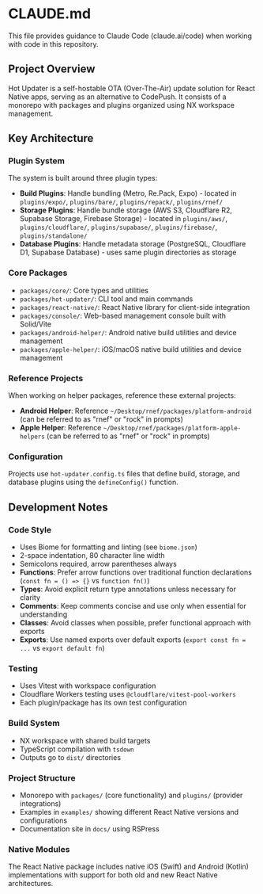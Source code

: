 # CLAUDE.md

This file provides guidance to Claude Code (claude.ai/code) when working with code in this repository.

## Project Overview

Hot Updater is a self-hostable OTA (Over-The-Air) update solution for React Native apps, serving as an alternative to CodePush. It consists of a monorepo with packages and plugins organized using NX workspace management.

## Key Architecture

### Plugin System
The system is built around three plugin types:
- **Build Plugins**: Handle bundling (Metro, Re.Pack, Expo) - located in `plugins/expo/`, `plugins/bare/`, `plugins/repack/`, `plugins/rnef/`
- **Storage Plugins**: Handle bundle storage (AWS S3, Cloudflare R2, Supabase Storage, Firebase Storage) - located in `plugins/aws/`, `plugins/cloudflare/`, `plugins/supabase/`, `plugins/firebase/`, `plugins/standalone/`
- **Database Plugins**: Handle metadata storage (PostgreSQL, Cloudflare D1, Supabase Database) - uses same plugin directories as storage

### Core Packages
- `packages/core/`: Core types and utilities
- `packages/hot-updater/`: CLI tool and main commands
- `packages/react-native/`: React Native library for client-side integration
- `packages/console/`: Web-based management console built with Solid/Vite
- `packages/android-helper/`: Android native build utilities and device management
- `packages/apple-helper/`: iOS/macOS native build utilities and device management

### Reference Projects
When working on helper packages, reference these external projects:
- **Android Helper**: Reference `~/Desktop/rnef/packages/platform-android` (can be referred to as "rnef" or "rock" in prompts)
- **Apple Helper**: Reference `~/Desktop/rnef/packages/platform-apple-helpers` (can be referred to as "rnef" or "rock" in prompts)

### Configuration
Projects use `hot-updater.config.ts` files that define build, storage, and database plugins using the `defineConfig()` function.

## Development Notes

### Code Style
- Uses Biome for formatting and linting (see `biome.json`)
- 2-space indentation, 80 character line width
- Semicolons required, arrow parentheses always
- **Functions**: Prefer arrow functions over traditional function declarations (`const fn = () => {}` vs `function fn()`)
- **Types**: Avoid explicit return type annotations unless necessary for clarity
- **Comments**: Keep comments concise and use only when essential for understanding
- **Classes**: Avoid classes when possible, prefer functional approach with exports
- **Exports**: Use named exports over default exports (`export const fn = ...` vs `export default fn`)

### Testing
- Uses Vitest with workspace configuration
- Cloudflare Workers testing uses `@cloudflare/vitest-pool-workers`
- Each plugin/package has its own test configuration

### Build System
- NX workspace with shared build targets
- TypeScript compilation with `tsdown`
- Outputs go to `dist/` directories

### Project Structure
- Monorepo with `packages/` (core functionality) and `plugins/` (provider integrations)
- Examples in `examples/` showing different React Native versions and configurations
- Documentation site in `docs/` using RSPress

### Native Modules
The React Native package includes native iOS (Swift) and Android (Kotlin) implementations with support for both old and new React Native architectures.
